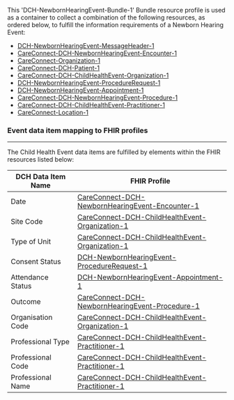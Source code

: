This 'DCH-NewbornHearingEvent-Bundle-1' Bundle resource profile is used as a container to collect a combination of the following resources, as ordered below, to fulfill the information requirements of a Newborn Hearing Event:

- [DCH-NewbornHearingEvent-MessageHeader-1]
- [CareConnect-DCH-NewbornHearingEvent-Encounter-1]
- [CareConnect-Organization-1]
- [CareConnect-DCH-Patient-1]
- [CareConnect-DCH-ChildHealthEvent-Organization-1]
- [DCH-NewbornHearingEvent-ProcedureRequest-1] 
- [DCH-NewbornHearingEvent-Appointment-1] 
- [CareConnect-DCH-NewbornHearingEvent-Procedure-1]
- [CareConnect-DCH-ChildHealthEvent-Practitioner-1]
- [CareConnect-Location-1]



###  Event data item mapping to FHIR profiles ###
----------
The Child Health Event data items are fulfilled by elements within the FHIR resources listed below:


| DCH Data Item Name | FHIR Profile                           |
|--------------------|----------------------------------------|
| Date               | [CareConnect-DCH-NewbornHearingEvent-Encounter-1]    |
| Site Code          | [CareConnect-DCH-ChildHealthEvent-Organization-1] |
| Type of Unit       | [CareConnect-DCH-ChildHealthEvent-Organization-1] |
| Consent Status     | [DCH-NewbornHearingEvent-ProcedureRequest-1]         |
| Attendance Status  | [DCH-NewbornHearingEvent-Appointment-1]              |
| Outcome            | [CareConnect-DCH-NewbornHearingEvent-Procedure-1]          |
| Organisation Code  | [CareConnect-DCH-ChildHealthEvent-Organization-1] |
| Professional Type  | [CareConnect-DCH-ChildHealthEvent-Practitioner-1] |
| Professional Code  | [CareConnect-DCH-ChildHealthEvent-Practitioner-1] |
| Professional Name  | [CareConnect-DCH-ChildHealthEvent-Practitioner-1] |
                                                                                                   

[DCH-NewbornHearingEvent-MessageHeader-1]:dch-newbornhearingevent-messageheader-1.html
[CareConnect-DCH-NewbornHearingEvent-Encounter-1]:careconnect-dch-newbornhearingevent-encounter-1.html
[CareConnect-Organization-1]:careconnect-organization-1.html
[CareConnect-DCH-Patient-1]:careconnect-dch-patient-1.html
[CareConnect-DCH-ChildHealthEvent-Organization-1]:careconnect-dch-childhealthevent-organization-1.html
[DCH-NewbornHearingEvent-ProcedureRequest-1]:dch-newbornhearingevent-procedurerequest-1.html 
[DCH-NewbornHearingEvent-Appointment-1]:dch-newbornhearingevent-appointment-1.html 
[CareConnect-DCH-NewbornHearingEvent-Procedure-1]:careconnect-dch-newbornhearingevent-procedure-1.html
[CareConnect-DCH-Practitioner-NewbornHearingEvent-1]:careconnect-dch-newbornhearingevent-practitioner-1.html
[CareConnect-DCH-ChildHealthEvent-Practitioner-1]:careconnect-dch-childhealthevent-practitioner-1.html
[CareConnect-Location-1]:careconnect-location-1.html

